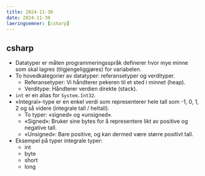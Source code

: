 ```yaml
---
title: 2024-11-30
date: 2024-11-30
laeringsemner: [csharp]
---
```

## csharp
- Datatyper er måten programmeringsspråk definerer hvor mye minne som skal lagres (tilgjengeliggjøres) for variabelen.
- To hovedkategorier av datatyper: referansetyper og verdityper.
    - Referansetyper: Vi håndterer pekeren til et sted i minnet (heap).
    - Verditype: Håndterer verdien direkte (stack).
- `int` er en alias for `System.Int32`.
- «Integral»-type er en enkel verdi som representerer hele tall som -1, 0, 1, 2 og så videre (integrale tall / heltall).
    - To typer: «signed» og «unsigned».
    - «Signed»: Bruker sine bytes for å representere likt av positive og negative tall.
    - «Unsigned»: Bare positive, og kan dermed være større positivt tall.
- Eksempel på typer integrale typer:
    - int
    - byte
    - short
    - long

